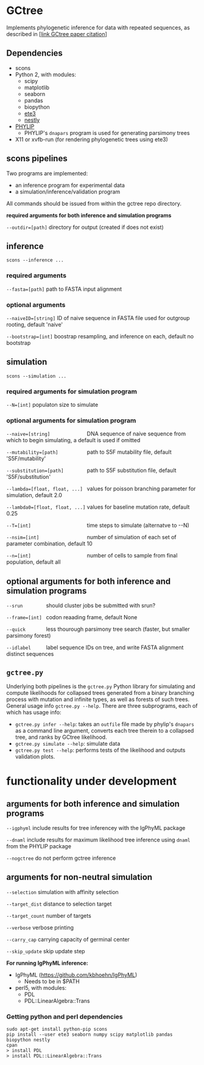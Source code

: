 # GCtree

Implements phylogenetic inference for data with repeated sequences, as described in [[link GCtree paper citation](???)]

## Dependencies
* scons
* Python 2, with modules:
  * scipy
  * matplotlib
  * seaborn
  * pandas
  * biopython
  * [ete3](http://etetoolkit.org/download/)  
  * [nestly](https://pypi.python.org/pypi/nestly/0.6)
* [PHYLIP](http://evolution.genetics.washington.edu/phylip/getme-new.html)
  * PHYLIP's `dnapars` program is used for generating parsimony trees
* X11 or xvfb-run (for rendering phylogenetic trees using ete3)  

## scons pipelines

Two programs are implemented:
- an inference program for experimental data
- a simulation/inference/validation program

All commands should be issued from within the gctree repo directory.

**required arguments for both inference and simulation programs**

`--outdir=[path]` directory for output (created if does not exist)


## inference

`scons --inference ...`

### required arguments

`--fasta=[path]` path to FASTA input alignment

### optional arguments

`--naiveID=[string]` ID of naive sequence in FASTA file used for outgroup rooting, default 'naive'

`--bootstrap=[int]` boostrap resampling, and inference on each, default no bootstrap

## simulation

`scons --simulation ...`

### required arguments for simulation program

`--N=[int]` populaton size to simulate

### optional arguments for simulation program
   
`--naive=[string]             ` DNA sequence of naive sequence from which to begin simulating, a default is used if omitted

`--mutability=[path]          ` path to S5F mutability file, default 'S5F/mutability'

`--substitution=[path]        ` path to S5F substitution file, default 'S5F/substitution'

`--lambda=[float, float, ...] ` values for poisson branching parameter for simulation, default 2.0

`--lambda0=[float, float, ...]` values for baseline mutation rate, default 0.25

`--T=[int]                    ` time steps to simulate (alternatve to --N)

`--nsim=[int]                 ` number of simulation of each set of parameter combination, default 10

`--n=[int]                    ` number of cells to sample from final population, default all

## optional arguments for both inference and simulation programs

`--srun        ` should cluster jobs be submitted with srun?

`--frame=[int] ` codon reaading frame, default None

`--quick       ` less thourough parsimony tree search (faster, but smaller parsimony forest)

`--idlabel     ` label sequence IDs on tree, and write FASTA alignment distinct sequences


## `gctree.py`
Underlying both pipelines is the `gctree.py` Python library for simulating and compute likelihoods for collapsed trees generated from a binary branching process with mutation and infinite types, as well as forests of such trees. General usage info `gctree.py --help`. There are three subprograms, each of which has usage info:
* `gctree.py infer --help`: takes an `outfile` file made by phylip's `dnapars` as a command line argument, converts each tree therein to a collapsed tree, and ranks by GCtree likelihood.
* `gctree.py simulate --help`: simulate data
* `gctree.py test --help`: performs tests of the likelihood and outputs validation plots.

# functionality under development

## arguments for both inference and simulation programs

`--igphyml`  include results for tree inferencey with the IgPhyML package

`--dnaml`    include results for maximum likelihood tree inference using `dnaml` from the PHYLIP package

`--nogctree` do not perform gctree inference

## arguments for non-neutral simulation

`--selection`    simulation with affinity selection

`--target_dist`  distance to selection target

`--target_count` number of targets

`--verbose`      verbose printing

`--carry_cap`    carrying capacity of germinal center

`--skip_update`  skip update step

**For running IgPhyML inference:**
* IgPhyML (https://github.com/kbhoehn/IgPhyML)
  * Needs to be in $PATH
* perl5, with modules:
  * PDL
  * PDL::LinearAlgebra::Trans


### Getting python and perl dependencies
```
sudo apt-get install python-pip scons
pip install --user ete3 seaborn numpy scipy matplotlib pandas biopython nestly
cpan
> install PDL
> install PDL::LinearAlgebra::Trans
```
